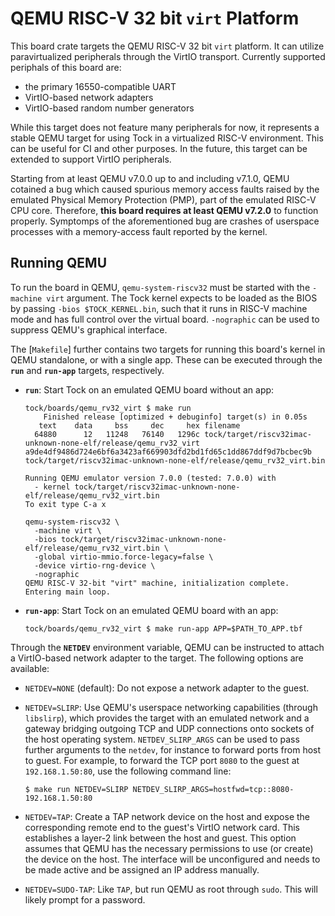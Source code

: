 QEMU RISC-V 32 bit `virt` Platform
==================================

This board crate targets the QEMU RISC-V 32 bit `virt` platform. It
can utilize paravirtualized peripherals through the VirtIO
transport. Currently supported periphals of this board are:

- the primary 16550-compatible UART
- VirtIO-based network adapters
- VirtIO-based random number generators

While this target does not feature many peripherals for now, it represents a
stable QEMU target for using Tock in a virtualized RISC-V environment. This can
be useful for CI and other purposes. In the future, this target can be extended
to support VirtIO peripherals.

Starting from at least QEMU v7.0.0 up to and including v7.1.0, QEMU cotained a
bug which caused spurious memory access faults raised by the emulated Physical
Memory Protection (PMP), part of the emulated RISC-V CPU core. Therefore, **this
board requires at least QEMU v7.2.0** to function properly. Symptomps of the
aforementioned bug are crashes of userspace processes with a memory-access fault
reported by the kernel.

Running QEMU
------------

To run the board in QEMU, `qemu-system-riscv32` must be started with the
`-machine virt` argument. The Tock kernel expects to be loaded as the BIOS by
passing `-bios $TOCK_KERNEL.bin`, such that it runs in RISC-V machine mode and
has full control over the virtual board. `-nographic` can be used to suppress
QEMU's graphical interface.

The [`Makefile`] further contains two targets for running this board's kernel in
QEMU standalone, or with a single app. These can be executed through the
**`run`** and **`run-app`** targets, respectively.

- **`run`**: Start Tock on an emulated QEMU board without an app:

  ```
  tock/boards/qemu_rv32_virt $ make run
      Finished release [optimized + debuginfo] target(s) in 0.05s
     text    data     bss     dec     hex filename
    64880      12   11248   76140   1296c tock/target/riscv32imac-unknown-none-elf/release/qemu_rv32_virt
  a9de4df9486d724e6bf6a3423af669903dfd2bd1fd65c1dd867ddf9d7bcbec9b  tock/target/riscv32imac-unknown-none-elf/release/qemu_rv32_virt.bin

  Running QEMU emulator version 7.0.0 (tested: 7.0.0) with
    - kernel tock/target/riscv32imac-unknown-none-elf/release/qemu_rv32_virt.bin
  To exit type C-a x

  qemu-system-riscv32 \
    -machine virt \
    -bios tock/target/riscv32imac-unknown-none-elf/release/qemu_rv32_virt.bin \
    -global virtio-mmio.force-legacy=false \
    -device virtio-rng-device \
    -nographic
  QEMU RISC-V 32-bit "virt" machine, initialization complete.
  Entering main loop.
  ```

- **`run-app`**: Start Tock on an emulated QEMU board with an app:

  ```
  tock/boards/qemu_rv32_virt $ make run-app APP=$PATH_TO_APP.tbf
  ```

Through the **`NETDEV`** environment variable, QEMU can be instructed to attach
a VirtIO-based network adapter to the target. The following options are available:

- `NETDEV=NONE` (default): Do not expose a network adapter to the guest.

- `NETDEV=SLIRP`: Use QEMU's userspace networking capabilities (through
  `libslirp`), which provides the target with an emulated network and a gateway
  bridging outgoing TCP and UDP connections onto sockets of the host operating
  system. `NETDEV_SLIRP_ARGS` can be used to pass further arguments to the
  `netdev`, for instance to forward ports from host to guest. For example, to
  forward the TCP port `8080` to the guest at `192.168.1.50:80`, use the
  following command line:

  ```
  $ make run NETDEV=SLIRP NETDEV_SLIRP_ARGS=hostfwd=tcp::8080-192.168.1.50:80
  ```

- `NETDEV=TAP`: Create a TAP network device on the host and expose the
  corresponding remote end to the guest's VirtIO network card. This establishes
  a layer-2 link between the host and guest. This option assumes that QEMU has
  the necessary permissions to use (or create) the device on the host. The
  interface will be unconfigured and needs to be made active and be assigned an
  IP address manually.

- `NETDEV=SUDO-TAP`: Like `TAP`, but run QEMU as root through `sudo`. This will
  likely prompt for a password.
